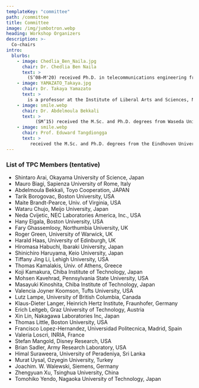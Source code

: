 ```yaml
---
templateKey: "committee"
path: /committee
title: Committee
image: /img/jumbotron.webp
heading: Workshop Organizers
description: >-
  Co-chairs
intro:
  blurbs:
    - image: Chedlia_Ben_Naila.jpg
      chair: Dr. Chedlia Ben Naila
      text: >
        (S’08–M'20) received Ph.D. in telecommunications engineering from Waseda University, Tokyo, Japan, in 2012. She is currently an Assistant Professor at Nagoya University, Nagoya, Japan. Previously, she worked as a Junior Lecturer at Sup'com, Tunisia and Adjunct Lecturer at Waseda University, Japan. Her current research interests include optical wireless communications, free-space optics systems, and underwater communications. Dr. Ben Naila is a member of IEEE and OPTICA. She was recipient of the 2011 Waseda University Ono Azusa memorial academic award medal, 26th Telecom System Technology award from the Japanese Telecommunication Advancement Foundation (TAF) of Japan (2011) and IEEE ITU-T Kaleidoscope Best Paper award (2011). Since 2020, she has been serving as a TPC member of Globecom and ICC.
    - image: YAMAZATO_Takaya.jpg
      chair: Dr. Takaya Yamazato
      text: >
        is a professor at the Institute of Liberal Arts and Sciences, Nagoya University, Japan. He received a Ph.D. from the Department of Electrical Engineering, Keio University, Yokohama, Japan, in 1993. From 1993 to 1998, he was an Assistant Professor at the Department of Information Electronics, Nagoya University, Japan. From 1997 to 1998, he was a visiting researcher at the Research Group for RF Communications, University of Kaiserslautern, German. In 1998, he gave a half-day tutorial entitled “Introduction to CDMA ALOHA” at Globecom held in Sydney, Australia. Since then, he has been serving as a TPC member of Globecom and ICC. In 2006, he received the IEEE Communication Society’s Best Tutorial Paper Award. He served as the co-chair of the Wireless Communication Symposia of ICC 2009 and was the co-chair of Selected Areas in Communication Symposia of ICC 2011. From 2008 to 2010, he served as the chair of the Satellite and Space Communication Technical Committee. In 2011, he gave a half-day tutorial entitled “Visible Light Communication” at ICC 2011 held in Kyoto, Japan.
    - image: smile.webp
      chair: Dr. Abdelmoula Bekkali
      text: >
           (SM’15) received the M.Sc. and Ph.D. degrees from Waseda University, Tokyo, Japan, in 2007 and 2010, respectively. He is currently a R&D Manager with TOYO Electric Corporation, Japan, where he is leading the development of next generation FSO systems for fixed and mobile platforms. Previously, he was a senior researcher with KDDI Research Inc. (2014–2019), an Adjunct Lecturer with Waseda University (2012–2019), a Research Scientist with Qatar Mobility Innovation Center (QMIC), Qatar (2011–2014), and a Researcher with NTT Labs, Tokyo, Japan (2010–2011). He holds ten granted Japanese patents in the field of optical and wireless communications. His current research interests include optical wireless communication, free-space optics systems, fiber-wireless systems, millimeter-wave communications, and RFID systems. He was the recipient of the 2016 KDDI Excellent Research Award, 2009 Waseda University Ono Azusa memorial Gold medal, 26th Telecom System Technology Award from the Telecommunication Advancement Foundation (TAF) of Japan, and Best Paper Awards of IEICE Transactions (2009 and 2015), IIEEJ Journal (2012), and IEEE WCNC Conference (2014). His research interests include free-space optical communication, optical wireless communication, fiber-wireless systems, B5G/6G optical access network and radio-over-fiber (RoF). He was the Optical Networks and Systems Symposium co-chair of the IEEE GLOBECOM 2020.
    - image: smile.webp
      chair: Prof. Eduward Tangdiongga
      text: >
         received the M.Sc. and Ph.D. degrees from the Eindhoven University of Technology (TU/e), The Netherlands, in 1994 and 2001, respectively. In 1994, he joined COBRA Research Institute, currently named Eindhoven Hendrik Casimir Institute, working on ultrafast optical signal processing using optical fibres with high nonlinearity properties and quantum-well and quantum-dots semiconductor optical amplifiers. From 2001, he participated in various European Union and national research programs targeting optical signal processing for short and medium haul optical links employing photonic integrated circuits. He is currently an associate professor in TU/e working on advanced optical access and local area networks within Electro-Optical Communication System group. His research interests include passive optical networks, radio over (single mode, multimode, and plastic) fiber combined with smart antenna systems, and free-space optics/optical wireless communication.
---
```


### List of TPC Members (tentative)

- Shintaro Arai, Okayama University of Science, Japan
- Mauro Biagi, Sapienza University of Rome, Italy
- Abdelmoula Bekkali, Toyo Cooperation, JAPAN
- Tarik Borogovac, Boston University, USA
- Maite Brandt-Pearce, Univ. of Virginia, USA
- Wataru Chujo, Meijo University, Japan
- Neda Cvijetic, NEC Laboratories America, Inc., USA
- Hany Elgala, Boston University, USA
- Fary Ghassemlooy, Northumbia University, UK
- Roger Green, University of Warwick, UK
- Harald Haas, University of Edinburgh, UK
- Hiromasa Habuchi, Ibaraki University, Japan
- Shinichiro Haruyama, Keio University, Japan
- Tiffany Jing Li, Lehigh University, USA
- Thomas Kamalakis, Univ. of Athens, Greece
- Koji Kamakura, Chiba Institute of Technology, Japan
- Mohsen Kavehrad, Pennsylvania State University, USA
- Masayuki Kinoshita, Chiba Institute of Technology, Japan
- Valencia Joyner Koomson, Tufts University, USA
- Lutz Lampe, University of British Columbia, Canada
- Klaus-Dieter Langer, Heinrich Hertz Institute, Fraunhofer, Germany
- Erich Leitgeb, Graz University of Technology, Austria
- Xin Lin, Nakagawa Laboratories Inc, Japan
- Thomas Little, Boston University, USA
- Francisco Lopez-Hernandez, Universidad Politecnica, Madrid, Spain
- Valeria Loscrì, INRIA, France
- Stefan Mangold, Disney Research, USA
- Brian Sadler, Army Research Laboratory, USA
- Himal Suraweera, University of Peradeniya, Sri Lanka
- Murat Uysal, Ozyegin University, Turkey
- Joachim. W. Walewski, Siemens, Germany
- Zhengyuan Xu, Tsinghua University, China
- Tomohiko Yendo, Nagaoka University of Technology, Japan
